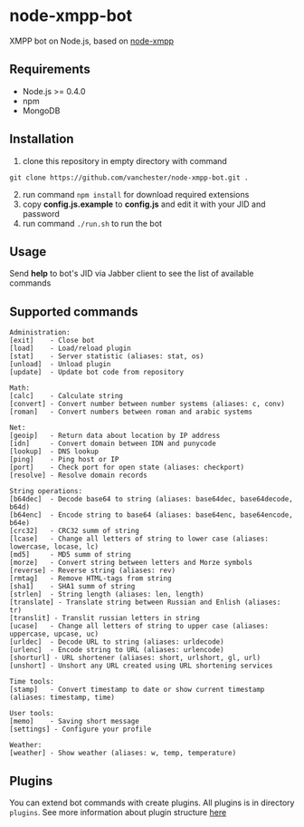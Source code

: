node-xmpp-bot
=============

XMPP bot on Node.js, based on [node-xmpp](https://github.com/astro/node-xmpp)

Requirements
------------
* Node.js >= 0.4.0
* npm
* MongoDB

Installation
------------
1. clone this repository in empty directory with command
 ```
 git clone https://github.com/vanchester/node-xmpp-bot.git .
 ```
2. run command `npm install` for download required extensions
3. copy **config.js.example** to **config.js** and edit it with your JID and password
4. run command `./run.sh` to run the bot

Usage
-----
Send **help** to bot's JID via Jabber client to see the list of available commands

Supported commands
------------------
 ```
Administration:
 [exit]    - Close bot
 [load]    - Load/reload plugin
 [stat]    - Server statistic (aliases: stat, os)
 [unload]  - Unload plugin
 [update]  - Update bot code from repository

Math:
 [calc]    - Calculate string
 [convert] - Convert number between number systems (aliases: c, conv)
 [roman]   - Convert numbers between roman and arabic systems

Net:
 [geoip]   - Return data about location by IP address
 [idn]     - Convert domain between IDN and punycode
 [lookup]  - DNS lookup
 [ping]    - Ping host or IP
 [port]    - Check port for open state (aliases: checkport)
 [resolve] - Resolve domain records

String operations:
 [b64dec]  - Decode base64 to string (aliases: base64dec, base64decode, b64d)
 [b64enc]  - Encode string to base64 (aliases: base64enc, base64encode, b64e)
 [crc32]   - CRC32 summ of string
 [lcase]   - Change all letters of string to lower case (aliases: lowercase, locase, lc)
 [md5]     - MD5 summ of string
 [morze]   - Convert string between letters and Morze symbols
 [reverse] - Reverse string (aliases: rev)
 [rmtag]   - Remove HTML-tags from string
 [sha1]    - SHA1 summ of string
 [strlen]  - String length (aliases: len, length)
 [translate] - Translate string between Russian and Enlish (aliases: tr)
 [translit] - Translit russian letters in string
 [ucase]   - Change all letters of string to upper case (aliases: uppercase, upcase, uc)
 [urldec]  - Decode URL to string (aliases: urldecode)
 [urlenc]  - Encode string to URL (aliases: urlencode)
 [shorturl] - URL shortener (aliases: short, urlshort, gl, url)
 [unshort] - Unshort any URL created using URL shortening services

Time tools:
 [stamp]   - Convert timestamp to date or show current timestamp (aliases: timestamp, time)

User tools:
 [memo]    - Saving short message
 [settings] - Configure your profile

Weather:
 [weather] - Show weather (aliases: w, temp, temperature)
 ```

Plugins
-------
You can extend bot commands with create plugins. All plugins is in directory `plugins`. 
See more information about plugin structure [here](./plugins/README.md)
